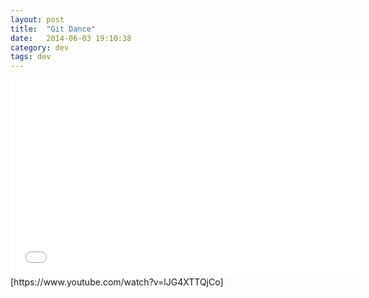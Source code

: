 ```yaml
---
layout: post
title:  "Git Dance"
date:   2014-06-03 19:10:38
category: dev
tags: dev
---
```


<div class="videoWrapper">
<iframe width="560" height="315" src="//www.youtube.com/embed/lJG4XTTQjCo" frameborder="0" allowfullscreen></iframe>
</div>
[https://www.youtube.com/watch?v=lJG4XTTQjCo]

[https://www.youtube.com/watch?v=lJG4XTTQjCo]: https://www.youtube.com/watch?v=lJG4XTTQjCo
